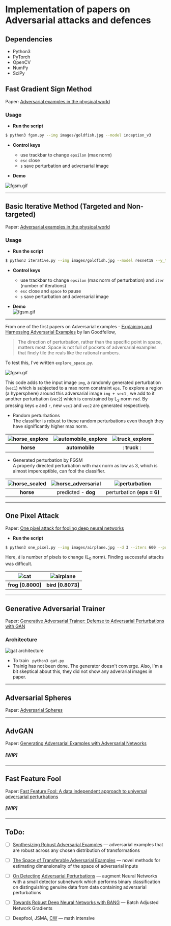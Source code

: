 # Implementation of papers on Adversarial attacks and defences

## Dependencies  
* Python3  
* PyTorch  
* OpenCV  
* NumPy 
* SciPy


## Fast Gradient Sign Method
Paper: [Adversarial examples in the physical world](https://arxiv.org/abs/1607.02533)  
### Usage  
* **Run the script**
```bash
$ python3 fgsm.py --img images/goldfish.jpg --model inception_v3
```
* **Control keys**  
  - use trackbar to change `epsilon` (max norm)  
  - `esc` close  
  - `s` save perturbation and adversarial image  


* **Demo**   
  
![fgsm.gif](images/fgsm.gif)  




---  

## Basic Iterative Method (Targeted and Non-targeted)  
Paper: [Adversarial examples in the physical world](https://arxiv.org/abs/1607.02533)  
### Usage  
* **Run the script**
```bash
$ python3 iterative.py --img images/goldfish.jpg --model resnet18 --y_target 4
```
* **Control keys**  
  - use trackbar to change `epsilon` (max norm of perturbation) and `iter` (number of iterations)  
  - `esc` close  and `space` to pause
  - `s` save perturbation and adversarial image  


* **Demo**  
![fgsm.gif](images/iterative.gif)





---  

From one of the first papers on Adversarial examples - [Explaining and Harnessing Adversarial Examples](https://arxiv.org/abs/1412.6572) by Ian Goodfellow,
> The direction of perturbation, rather than the specific point in space, matters most. Space is
not full of pockets of adversarial examples that finely tile the reals like the rational numbers.  

To test this, I've written `explore_space.py`. 

 ![fgsm.gif](images/horse_explore_demo.gif)  

This code adds to the input image `img`, a randomly generated perturbation (`vec1`) which is subjected to a max norm constraint `eps`. To explore a region (a hypersphere) around this adversarial image `img + vec1` , we add to it another perturbation (`vec2`) which is constrained by L<sub>2</sub> norm `rad`.  By pressing keys `e` and `r`, new `vec1` and `vec2` are generated respectively.  

 * Random perturbations   
 The classifier is robust to these random perturbations even though they have significantly higher max norm.  
 
 | ![horse_explore](images/horse_explore_single.gif) | ![automobile_explore](images/automobile_explore.gif) | ![truck_explore](images/truck_explore.gif) |  
 |:------------------------------------------:|:-----------------------:|:-----------:|  
 |             **horse**                      |      **automobile**     |: **truck** :|  
  

* Generated perturbation by FGSM  
A properly directed perturbation with max norm as low as 3, which is almost imperceptible, can fool the classifier.    

 | ![horse_scaled](images/horse_scaled.png) | ![horse_adversarial](images/horse_fgsm.png) | ![perturbation](images/horse_fgsm_pert.png) |
 |:---------:|:--------------------:|:--------------------------:|
 | **horse** |  predicted - **dog** | perturbation **(eps = 6)** |  
 
 

 
 ---  
  
 ## One Pixel Attack  
 Paper: [One pixel attack for fooling deep neural networks](https://arxiv.org/abs/1710.08864)  
 * **Run the script**
```bash
$ python3 one_pixel.py --img images/airplane.jpg --d 3 --iters 600 --popsize 10
```  
Here, `d` is number of pixels to change (L<sub>0</sub> norm). Finding successful attacks was difficult. 

| ![cat](images/frog_8000.png) | ![airplane](images/bird_8073.png) |  
|:----------------------------:|:---------------------------------:|  
| **frog [0.8000]**            |        **bird [0.8073]**          |  





---  
 
 
## Generative Adversarial Trainer  
Paper: [Generative Adversarial Trainer: Defense to Adversarial Perturbations with GAN](https://arxiv.org/pdf/1705.03387)  

### Architecture  
![gat architecture](images/gat_architecture.png)  


* To train ` python3 gat.py`  
* Trainig has not been done. The generator doesn't converge. Also, I'm a bit skeptical about this, they did not show any adverarial images in paper.  



---  

## Adversarial Spheres  
Paper: [Adversarial Spheres](https://arxiv.org/abs/1801.02774)  

---  

## AdvGAN  
Paper: [Generating Adversarial Examples with Adversarial Networks](https://arxiv.org/abs/1801.02610)  
##### [WIP]  

---  

## Fast Feature Fool  
Paper: [Fast Feature Fool: A data independent approach to universal adversarial perturbations](https://arxiv.org/abs/1707.05572)  
##### [WIP]  

---  

## ToDo:  

- [ ] [Synthesizing Robust Adversarial Examples](https://arxiv.org/abs/1707.07397) &mdash; adversarial examples that
are robust across any chosen distribution of transformations  
- [ ] [The Space of Transferable Adversarial Examples](https://arxiv.org/pdf/1704.03453.pdf) &mdash; novel methods for estimating dimensionality of the space of adversarial inputs  
- [ ] [On Detecting Adversarial Perturbations](https://arxiv.org/pdf/1702.04267.pdf) &mdash; augment Neural Networks with a small detector subnetwork which performs binary classification on distinguishing genuine data from data containing adversarial perturbations  
- [ ] [Towards Robust Deep Neural Networks with BANG](https://arxiv.org/pdf/1612.00138.pdf) &mdash; Batch Adjusted Network Gradients  
- [ ] Deepfool, JSMA, [CW](https://arxiv.org/pdf/1608.04644.pdf) &mdash; math intensive

